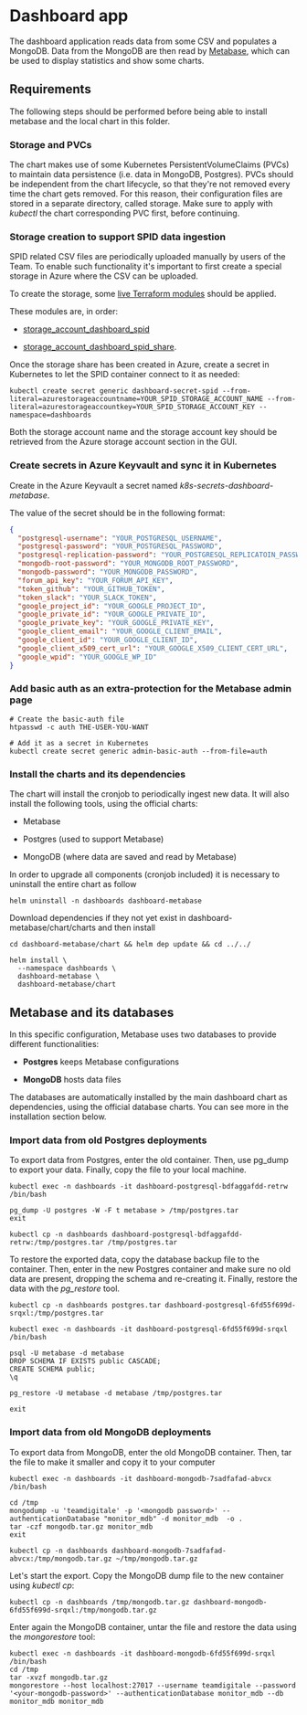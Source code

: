 # Dashboard app

The dashboard application reads data from some CSV and populates a MongoDB. Data from the MongoDB are then read by [Metabase](https://metabase.com/), which can be used to display statistics and show some charts.

## Requirements

The following steps should be performed before being able to install metabase and the local chart in this folder.

### Storage and PVCs

The chart makes use of some Kubernetes PersistentVolumeClaims (PVCs) to maintain data persistence (i.e. data in MongoDB, Postgres). PVCs should be independent from the chart lifecycle, so that they're not removed every time the chart gets removed. For this reason, their configuration files are stored in a separate directory, called storage.
Make sure to apply with *kubectl* the chart corresponding PVC first, before continuing.

### Storage creation to support SPID data ingestion

SPID related CSV files are periodically uploaded manually by users of the Team. To enable such functionality it's important to first create a special storage in Azure where the CSV can be uploaded.

To create the storage, some [live Terraform modules](https://github.com/teamdigitale/dpt-services-infra-tf-live) should be applied.

These modules are, in order:

* [storage_account_dashboard_spid](https://github.com/teamdigitale/dpt-services-infra-tf-live/tree/dev/westeurope/storage_account_dashboard_spid)

* [storage_account_dashboard_spid_share](https://github.com/teamdigitale/dpt-services-infra-tf-live/tree/dev/westeurope/storage_account_dashboard_spid_share).

Once the storage share has been created in Azure, create a secret in Kubernetes to let the SPID container connect to it as needed:

```shell
kubectl create secret generic dashboard-secret-spid --from-literal=azurestorageaccountname=YOUR_SPID_STORAGE_ACCOUNT_NAME --from-literal=azurestorageaccountkey=YOUR_SPID_STORAGE_ACCOUNT_KEY --namespace=dashboards
```

Both the storage account name and the storage account key should be retrieved from the Azure storage account section in the GUI.

### Create secrets in Azure Keyvault and sync it in Kubernetes

Create in the Azure Keyvault a secret named *k8s-secrets-dashboard-metabase*.

The value of the secret should be in the following format:

```json
{
  "postgresql-username": "YOUR_POSTGRESQL_USERNAME",
  "postgresql-password": "YOUR_POSTGRESQL_PASSWORD",
  "postgresql-replication-password": "YOUR_POSTGRESQL_REPLICATOIN_PASSWORD",
  "mongodb-root-password": "YOUR_MONGODB_ROOT_PASSWORD",
  "mongodb-password": "YOUR_MONGODB_PASSWORD",
  "forum_api_key": "YOUR_FORUM_API_KEY",
  "token_github": "YOUR_GITHUB_TOKEN",
  "token_slack": "YOUR_SLACK_TOKEN",
  "google_project_id": "YOUR_GOOGLE_PROJECT_ID",
  "google_private_id": "YOUR_GOOGLE_PRIVATE_ID",
  "google_private_key": "YOUR_GOOGLE_PRIVATE_KEY",
  "google_client_email": "YOUR_GOOGLE_CLIENT_EMAIL",
  "google_client_id": "YOUR_GOOGLE_CLIENT_ID",
  "google_client_x509_cert_url": "YOUR_GOOGLE_X509_CLIENT_CERT_URL",
  "google_wpid": "YOUR_GOOGLE_WP_ID"
}
```

### Add basic auth as an extra-protection for the Metabase admin page

```shell
# Create the basic-auth file
htpasswd -c auth THE-USER-YOU-WANT

# Add it as a secret in Kubernetes
kubectl create secret generic admin-basic-auth --from-file=auth
```

### Install the charts and its dependencies

The chart will install the cronjob to periodically ingest new data. It will also install the following tools, using the official charts:

* Metabase

* Postgres (used to support Metabase)

* MongoDB (where data are saved and read by Metabase)

In order to upgrade all components (cronjob included) it is necessary to uninstall the entire chart as follow

```shell
helm uninstall -n dashboards dashboard-metabase
```

Download dependencies if they not yet exist in dashboard-metabase/chart/charts and then install
```shell
cd dashboard-metabase/chart && helm dep update && cd ../../

helm install \
  --namespace dashboards \
  dashboard-metabase \
  dashboard-metabase/chart
```
## Metabase and its databases

In this specific configuration, Metabase uses two databases to provide different functionalities:

* **Postgres** keeps Metabase configurations

* **MongoDB** hosts data files

The databases are automatically installed by the main dashboard chart as dependencies, using the official database charts. You can see more in the installation section below.

### Import data from old Postgres deployments

To export data from Postgres, enter the old container. Then, use pg_dump to export your data. Finally, copy the file to your local machine.

```shell
kubectl exec -n dashboards -it dashboard-postgresql-bdfaggafdd-retrw /bin/bash

pg_dump -U postgres -W -F t metabase > /tmp/postgres.tar
exit

kubectl cp -n dashboards dashboard-postgresql-bdfaggafdd-retrw:/tmp/postgres.tar /tmp/postgres.tar
```

To restore the exported data, copy the database backup file to the container. Then, enter in the new Postgres container and make sure no old data are present, dropping the schema and re-creating it. Finally, restore the data with the *pg_restore* tool.

```shell
kubectl cp -n dashboards postgres.tar dashboard-postgresql-6fd55f699d-srqxl:/tmp/postgres.tar

kubectl exec -n dashboards -it dashboard-postgresql-6fd55f699d-srqxl /bin/bash

psql -U metabase -d metabase
DROP SCHEMA IF EXISTS public CASCADE;
CREATE SCHEMA public;
\q

pg_restore -U metabase -d metabase /tmp/postgres.tar

exit
```

### Import data from old MongoDB deployments

To export data from MongoDB, enter the old MongoDB container. Then, tar the file to make it smaller and copy it to your computer

```shell
kubectl exec -n dashboards -it dashboard-mongodb-7sadfafad-abvcx /bin/bash

cd /tmp
mongodump -u 'teamdigitale' -p '<mongodb password>' --authenticationDatabase "monitor_mdb" -d monitor_mdb  -o .
tar -czf mongodb.tar.gz monitor_mdb
exit

kubectl cp -n dashboards dashboard-mongodb-7sadfafad-abvcx:/tmp/mongodb.tar.gz ~/tmp/mongodb.tar.gz
```

Let's start the export. Copy the MongoDB dump file to the new container using *kubectl cp*:

```shell
kubectl cp -n dashboards /tmp/mongodb.tar.gz dashboard-mongodb-6fd55f699d-srqxl:/tmp/mongodb.tar.gz
```

Enter again the MongoDB container, untar the file and restore the data using the *mongorestore* tool:

```shell
kubectl exec -n dashboards -it dashboard-mongodb-6fd55f699d-srqxl /bin/bash
cd /tmp
tar -xvzf mongodb.tar.gz
mongorestore --host localhost:27017 --username teamdigitale --password '<your-mongodb-password>' --authenticationDatabase monitor_mdb --db monitor_mdb monitor_mdb
```

